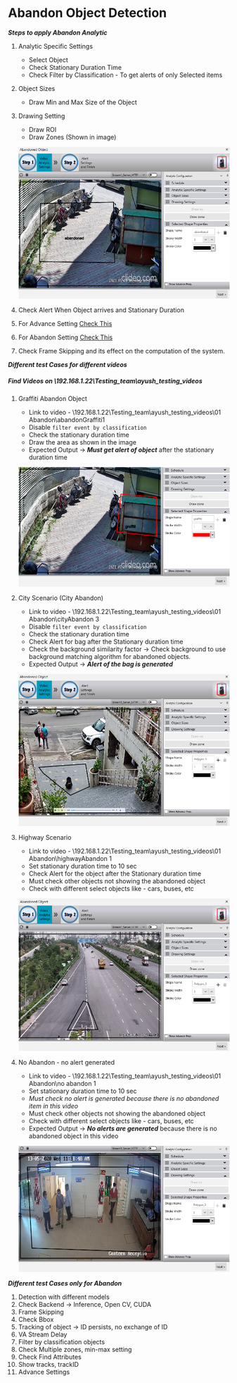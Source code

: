 # **Abandon Object Detection**

***Steps to apply Abandon Analytic***

1. Analytic Specific Settings
   - Select Object
   - Check Stationary Duration Time                                 
   - Check Filter by Classification - To get alerts of only Selected items
2. Object Sizes
   - Draw Min and Max Size of the Object
3. Drawing Setting
   - Draw ROI
   - Draw Zones (Shown in image)
   
    ![image](https://github.com/ayushaggarwalI2V/Video-Analytics-Server/blob/main/01%20Abandon%20Object%20Detection/images/vms%20image.png "VMS image")

4. Check Alert When Object arrives and Stationary Duration
5. For Advance Setting [Check This](https://stackoverflowteams.com/c/i2v-systems/questions/132)
6. For Abandon Setting [Check This](https://stackoverflowteams.com/c/i2v-systems/questions/114)
7. Check Frame Skipping and its effect on the computation of the system.

***Different test Cases for different videos***
##### Find Videos on _\\192.168.1.22\Testing_team\ayush_testing_videos_

1. Graffiti Abandon Object
   - Link to video - \\192.168.1.22\Testing_team\ayush_testing_videos\01 Abandon\abandonGraffiti1
   - Disable `filter event by classification`
   - Check the stationary duration time
   - Draw the area as shown in the image
   - Expected Output -> **_Must get alert of object_** after the stationary duration time
     
   ![image](https://github.com/ayushaggarwalI2V/Video-Analytics-Server/blob/main/01%20Abandon%20Object%20Detection/images/graffiti.png "Graffiti Abandon")

2. City Scenario (City Abandon)
   - Link to video - \\192.168.1.22\Testing_team\ayush_testing_videos\01 Abandon\cityAbandon 3
   - Disable `filter event by classification`
   - Check the stationary duration time
   - Check Alert for bag after the Stationary duration time
   - Check the background similarity factor -> Check background to use background matching algorithm for abandoned objects.
   - Expected Output -> **_Alert of the bag is generated_**
   
   ![image](https://github.com/ayushaggarwalI2V/Video-Analytics-Server/blob/main/01%20Abandon%20Object%20Detection/images/cityAbandoned.png "City Abandon")

4. Highway Scenario
   - Link to video - \\192.168.1.22\Testing_team\ayush_testing_videos\01 Abandon\highwayAbandon 1
   - Set stationary duration time to 10 sec
   - Check Alert for the object after the Stationary duration time
   - Must check other objects not showing the abandoned object
   - Check with different select objects like - cars, buses, etc
   
   ![image](https://github.com/ayushaggarwalI2V/Video-Analytics-Server/blob/main/01%20Abandon%20Object%20Detection/images/highwayAbandoned.png "Highway Abandon")

5. No Abandon - no alert generated 
   - Link to video - \\192.168.1.22\Testing_team\ayush_testing_videos\01 Abandon\no abandon 1
   - Set stationary duration time to 10 sec
   - *Must check no alert is generated because there is no abandoned item in this video*
   - Must check other objects not showing the abandoned object
   - Check with different select objects like - cars, buses, etc
   - Expected Output -> **_No alerts are generated_** because there is no abandoned object in this video
     
   ![image](https://github.com/ayushaggarwalI2V/Video-Analytics-Server/blob/main/01%20Abandon%20Object%20Detection/images/no%20abandoned.png "No Abandon")

***Different test Cases only for Abandon***

1. Detection with different models
2. Check Backend -> Inference, Open CV, CUDA
3. Frame Skipping
4. Check Bbox
5. Tracking of object -> ID persists, no exchange of ID
6. VA Stream Delay
7. Filter by classification objects
8. Check Multiple zones, min-max setting
9. Check Find Attributes
10. Show tracks, trackID
11. Advance Settings
